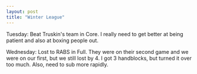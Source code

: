 ```yaml
---
layout: post
title: "Winter League"
---
```


Tuesday: Beat Truskin's team in Core. I really need to get better at being patient and also at boxing people out.

Wednesday: Lost to RABS in Full. They were on their second game and we were on our first, but we still lost by 4. I got 3 handblocks, but turned it over too much. Also, need to sub more rapidly.
